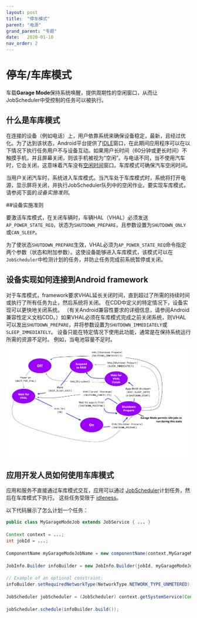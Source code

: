 ```yaml
---
layout: post
title:  "停车模式"
parent: "电源"
grand_parent: "专题"
date:   2020-01-10
nav_order: 2
---
```


# 停车/车库模式

车载**Garage Mode**保持系统唤醒，提供周期性的空闲窗口，从而让JobScheduler中受控制的任务可以被执行。

## 什么是车库模式

在连接的设备（例如电话）上，用户依靠系统来确保设备稳定，最新，且经过优化。为了达到该状态，Android平台提供了[IDLE](https://developer.android.com/reference/android/app/job/JobInfo.Builder#setRequiresDeviceIdle(boolean))窗口，在此期间应用程序可以在以下情况下执行任务用户不与设备互动。如果用户长时间（60分钟或更长时间）不触摸手机，并且屏幕关闭，则该手机被视为“空闲”。与电话不同，当不使用汽车时，它会关闭，这意味着汽车没有[空闲时间](https://developer.android.com/reference/android/app/job/JobInfo.Builder#setRequiresDeviceIdle(boolean))窗口。车库模式可确保汽车空闲时间。

当用户关闭汽车时，系统进入车库模式。当汽车处于车库模式时，系统将打开电源，显示屏将关闭，并执行JobScheduler队列中的空闲作业。要实现车库模式，请参阅下面的*设备实施准则*。

##设备实施准则

要激活车库模式，在关闭车辆时，车辆HAL（VHAL）必须发送`AP_POWER_STATE_REQ`，状态为`SHUTDOWN_PREPARE`，且参数设置为`SHUTDOWN_ONLY`或`CAN_SLEEP`。

为了使状态`SHUTDOWN_PREPARE`生效，VHAL必须为`AP_POWER_STATE_REQ`命令指定两个参数（状态和附加参数）。这使设备能够进入车库模式，该模式可以在`JobScheduler`中检测计划的任务，并防止任务完成前系统暂停或关闭。

## 设备实现如何连接到Android framework

对于车库模式，framework要求VHAL延长关闭时间，直到超过了所需的持续时间或执行了所有任务为止，然后系统将关闭。 在CDD中定义的特定情况下，设备实现可以更快地关闭系统。 （有关Android兼容性要求的详细信息，请参阅Android兼容性定义文档CDD。）如果VHAL必须在车库模式完成之前关闭系统，则VHAL可以发出`SHUTDOWN_PREPARE`，并将参数设置为`SHUTDOWN_IMMEDIATELY`或`SLEEP_IMMEDIATELY`。 设备只能在特定情况下使用此功能，通常是在保持系统运行所需的资源不足时。 例如，当电池容量不足时。

![](/assets/images/garage_mode.png)

## 应用开发人员如何使用车库模式

应用和服务不直接通过车库模式交互，应用可以通过 [JobScheduler](https://developer.android.com/reference/android/app/job/JobScheduler)计划任务，然后在车库模式下执行。 这些任务受限于 [idleness](https://developer.android.com/reference/android/app/job/JobInfo.Builder#setRequiresDeviceIdle(boolean))。

以下代码展示了怎么计划一个任务：

```Java
public class MyGarageModeJob extends JobService { ... }

Context context = ...;
int jobId = ...;

ComponentName myGarageModeJobName = new componentName(context,MyGarageModeJob.class);

JobInfo.Builder infoBuilder = new JobInfo.Builder(jobId, myGarageModeJobName).setRequiresDeviceIdle(true);

// Example of an optional constraint:
infoBuilder.setRequiredNetworkType(NetworkType.NETWORK_TYPE_UNMETERED);

JobScheduler jobScheduler = (JobScheduler) context.getSystemService(Context.JOB_SCHEDULER_SERVICE);

jobScheduler.schedule(infoBuilder.build());
```